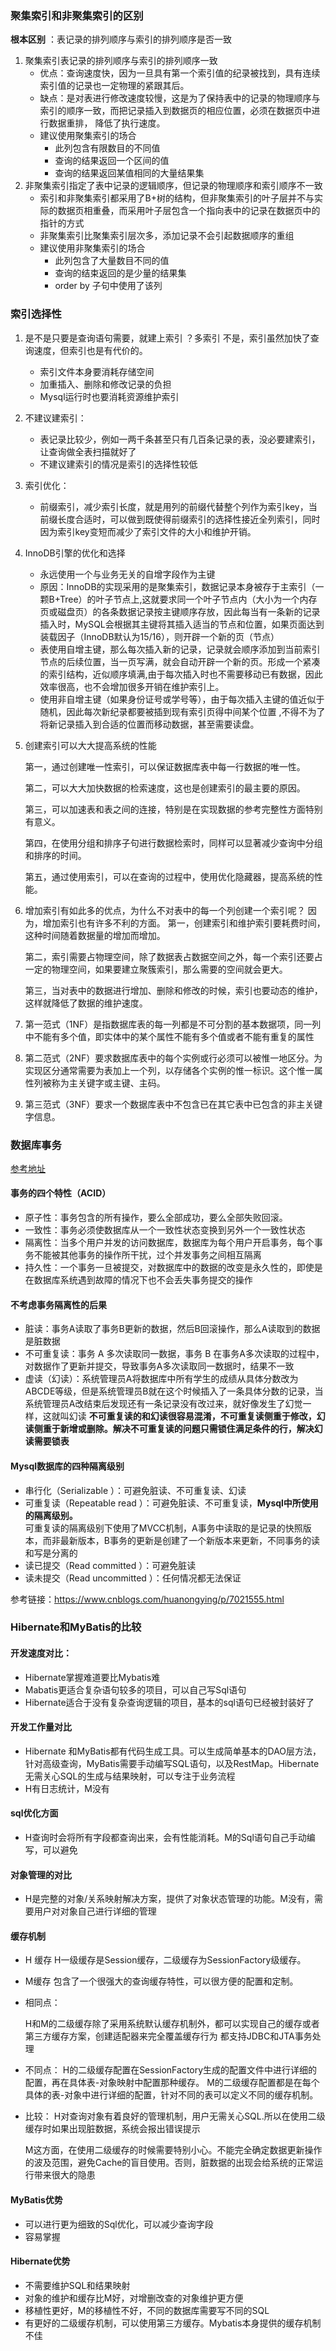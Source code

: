 ### 聚集索引和非聚集索引的区别

**根本区别** ：表记录的排列顺序与索引的排列顺序是否一致   

1. 聚集索引表记录的排列顺序与索引的排列顺序一致
   - 优点：查询速度快，因为一旦具有第一个索引值的纪录被找到，具有连续索引值的记录也一定物理的紧跟其后。
   - 缺点：是对表进行修改速度较慢，这是为了保持表中的记录的物理顺序与索引的顺序一致，而把记录插入到数据页的相应位置，必须在数据页中进行数据重排， 降低了执行速度。
   - 建议使用聚集索引的场合  
     - 此列包含有限数目的不同值
     - 查询的结果返回一个区间的值
     - 查询的结果返回某值相同的大量结果集
2. 非聚集索引指定了表中记录的逻辑顺序，但记录的物理顺序和索引顺序不一致
   - 索引和非聚集索引都采用了B+树的结构，但非聚集索引的叶子层并不与实际的数据页相重叠，而采用叶子层包含一个指向表中的记录在数据页中的指针的方式
   - 非聚集索引比聚集索引层次多，添加记录不会引起数据顺序的重组
   - 建议使用非聚集索引的场合
     - 此列包含了大量数目不同的值
     - 查询的结束返回的是少量的结果集
     -  order by 子句中使用了该列

### 索引选择性

1. 是不是只要是查询语句需要，就建上索引 ？多索引
   不是，索引虽然加快了查询速度，但索引也是有代价的。

   - 索引文件本身要消耗存储空间
   - 加重插入、删除和修改记录的负担
   - Mysql运行时也要消耗资源维护索引

2. 不建议建索引：
   - 表记录比较少，例如一两千条甚至只有几百条记录的表，没必要建索引，让查询做全表扫描就好了
   - 不建议建索引的情况是索引的选择性较低

3. 索引优化：

   - 前缀索引，减少索引长度，就是用列的前缀代替整个列作为索引key，当前缀长度合适时，可以做到既使得前缀索引的选择性接近全列索引，同时因为索引key变短而减少了索引文件的大小和维护开销。

4. InnoDB引擎的优化和选择

   - 永远使用一个与业务无关的自增字段作为主键
   - 原因：InnoDB的实现采用的是聚集索引，数据记录本身被存于主索引（一颗B+Tree）的叶子节点上,这就要求同一个叶子节点内（大小为一个内存页或磁盘页）的各条数据记录按主键顺序存放，因此每当有一条新的记录插入时，MySQL会根据其主键将其插入适当的节点和位置，如果页面达到装载因子（InnoDB默认为15/16），则开辟一个新的页（节点）
   - 表使用自增主键，那么每次插入新的记录，记录就会顺序添加到当前索引节点的后续位置，当一页写满，就会自动开辟一个新的页。形成一个紧凑的索引结构，近似顺序填满,由于每次插入时也不需要移动已有数据，因此效率很高，也不会增加很多开销在维护索引上。 
   - 使用非自增主键（如果身份证号或学号等），由于每次插入主键的值近似于随机，因此每次新纪录都要被插到现有索引页得中间某个位置 ,不得不为了将新记录插入到合适的位置而移动数据，甚至需要读盘。

5. 创建索引可以大大提高系统的性能

   第一，通过创建唯一性索引，可以保证数据库表中每一行数据的唯一性。

   第二，可以大大加快数据的检索速度，这也是创建索引的最主要的原因。

   第三，可以加速表和表之间的连接，特别是在实现数据的参考完整性方面特别有意义。

   第四，在使用分组和排序子句进行数据检索时，同样可以显著减少查询中分组和排序的时间。

   第五，通过使用索引，可以在查询的过程中，使用优化隐藏器，提高系统的性能。

6. 增加索引有如此多的优点，为什么不对表中的每一个列创建一个索引呢？
   因为，增加索引也有许多不利的方面。 
   第一，创建索引和维护索引要耗费时间，这种时间随着数据量的增加而增加。

   第二，索引需要占物理空间，除了数据表占数据空间之外，每一个索引还要占一定的物理空间，如果要建立聚簇索引，那么需要的空间就会更大。

   第三，当对表中的数据进行增加、删除和修改的时候，索引也要动态的维护，这样就降低了数据的维护速度。

7. 第一范式（1NF）是指数据库表的每一列都是不可分割的基本数据项，同一列中不能有多个值，即实体中的某个属性不能有多个值或者不能有重复的属性 

8. 第二范式（2NF）要求数据库表中的每个实例或行必须可以被惟一地区分。为实现区分通常需要为表加上一个列，以存储各个实例的惟一标识。这个惟一属性列被称为主关键字或主键、主码。 

9. 第三范式（3NF）要求一个数据库表中不包含已在其它表中已包含的非主关键字信息。 

### 数据库事务

[参考地址](https://www.cnblogs.com/fjdingsd/p/5273008.html)

#### 事务的四个特性（ACID）

- 原子性：事务包含的所有操作，要么全部成功，要么全部失败回滚。
- 一致性：事务必须使数据库从一个一致性状态变换到另外一个一致性状态
- 隔离性：当多个用户并发的访问数据库，数据库为每个用户开启事务，每个事务不能被其他事务的操作所干扰，过个并发事务之间相互隔离
- 持久性：一个事务一旦被提交，对数据库中的数据的改变是永久性的，即使是在数据库系统遇到故障的情况下也不会丢失事务提交的操作

#### 不考虑事务隔离性的后果

- 脏读：事务A读取了事务B更新的数据，然后B回滚操作，那么A读取到的数据是脏数据
- 不可重复读：事务 A 多次读取同一数据，事务 B 在事务A多次读取的过程中，对数据作了更新并提交，导致事务A多次读取同一数据时，结果不一致
- 虚读（幻读）：系统管理员A将数据库中所有学生的成绩从具体分数改为ABCDE等级，但是系统管理员B就在这个时候插入了一条具体分数的记录，当系统管理员A改结束后发现还有一条记录没有改过来，就好像发生了幻觉一样，这就叫幻读
  **不可重复读的和幻读很容易混淆，不可重复读侧重于修改，幻读侧重于新增或删除。解决不可重复读的问题只需锁住满足条件的行，解决幻读需要锁表**

#### Mysql数据库的四种隔离级别

- 串行化（Serializable ）：可避免脏读、不可重复读、幻读
- 可重复读（Repeatable read ）：可避免脏读、不可重复读，**Mysql中所使用的隔离级别。**   
  可重复读的隔离级别下使用了MVCC机制，A事务中读取的是记录的快照版本，而非最新版本，B事务的更新是创建了一个新版本来更新，不同事务的读和写是分离的
- 读已提交（Read committed ）：可避免脏读
- 读未提交（Read uncommitted ）：任何情况都无法保证

参考链接：https://www.cnblogs.com/huanongying/p/7021555.html

### Hibernate和MyBatis的比较

#### 开发速度对比：

- Hibernate掌握难道要比Mybatis难
- Mabatis更适合复杂语句较多的项目，可以自己写Sql语句
- Hibernate适合于没有复杂查询逻辑的项目，基本的sql语句已经被封装好了

#### 开发工作量对比

- Hibernate 和MyBatis都有代码生成工具。可以生成简单基本的DAO层方法，针对高级查询，MyBatis需要手动编写SQL语句，以及RestMap。Hibernate无需关心SQL的生成与结果映射，可以专注于业务流程
- H有日志统计，M没有

#### sql优化方面

- H查询时会将所有字段都查询出来，会有性能消耗。M的Sql语句自己手动编写，可以避免

#### 对象管理的对比

- H是完整的对象/关系映射解决方案，提供了对象状态管理的功能。M没有，需要用户对对象自己进行详细的管理

#### 缓存机制

- H 缓存
  H一级缓存是Session缓存，二级缓存为SessionFactory级缓存。

- M缓存
  包含了一个很强大的查询缓存特性，可以很方便的配置和定制。

- 相同点：

  H和M的二级缓存除了采用系统默认缓存机制外，都可以实现自己的缓存或者第三方缓存方案，创建适配器来完全覆盖缓存行为
  都支持JDBC和JTA事务处理

- 不同点：
  H的二级缓存配置在SessionFactory生成的配置文件中进行详细的配置，再在具体表-对象映射中配置那种缓存。
  M的二级缓存配置都是在每个具体的表-对象中进行详细的配置，针对不同的表可以定义不同的缓存机制。

- 比较：
  H对查询对象有着良好的管理机制，用户无需关心SQL.所以在使用二级缓存时如果出现脏数据，系统会报出错误提示

  M这方面，在使用二级缓存的时候需要特别小心。不能完全确定数据更新操作的波及范围，避免Cache的盲目使用。否则，脏数据的出现会给系统的正常运行带来很大的隐患

#### MyBatis优势

- 可以进行更为细致的Sql优化，可以减少查询字段
- 容易掌握

#### Hibernate优势

- 不需要维护SQL和结果映射
- 对象的维护和缓存比M好，对增删改查的对象维护更方便
- 移植性更好，M的移植性不好，不同的数据库需要写不同的SQL
- 有更好的二级缓存机制，可以使用第三方缓存。Mybatis本身提供的缓存机制不佳



